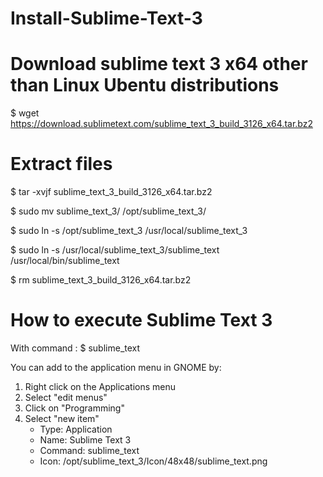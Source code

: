 # Install-Sublime-Text-3

# Download sublime text 3 x64 other than Linux Ubentu distributions
$ wget https://download.sublimetext.com/sublime_text_3_build_3126_x64.tar.bz2

# Extract files
$ tar -xvjf sublime_text_3_build_3126_x64.tar.bz2

$ sudo mv sublime_text_3/ /opt/sublime_text_3/

$ sudo ln -s /opt/sublime_text_3 /usr/local/sublime_text_3

$ sudo ln -s /usr/local/sublime_text_3/sublime_text /usr/local/bin/sublime_text

$ rm sublime_text_3_build_3126_x64.tar.bz2

# How to execute Sublime Text 3
With command : $ sublime_text

You can add to the application menu in GNOME by:
1. Right click on the Applications menu
2. Select "edit menus"
3. Click on "Programming"
4. Select "new item"
   - Type: Application
   - Name: Sublime Text 3
   - Command: sublime_text
   - Icon: /opt/sublime_text_3/Icon/48x48/sublime_text.png
